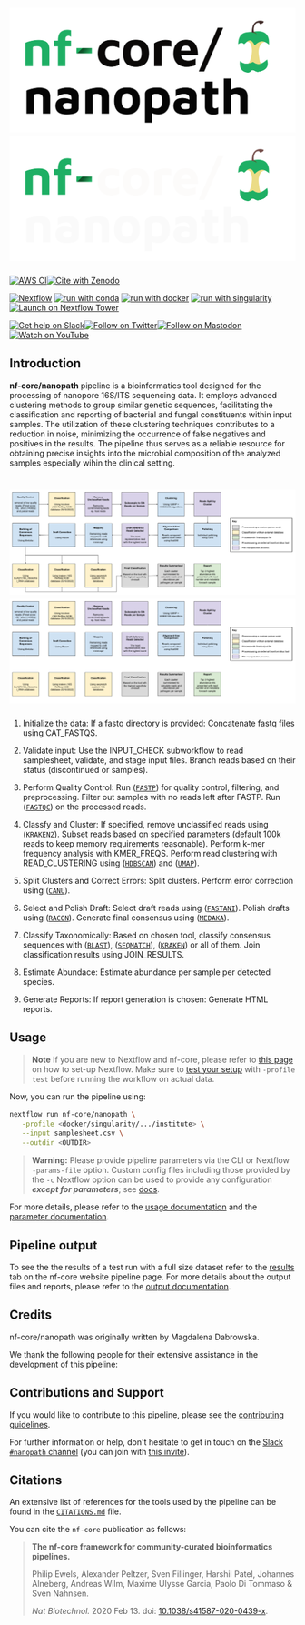 # ![nf-core/nanopath](docs/images/nf-core-nanopath_logo_light.png#gh-light-mode-only) ![nf-core/nanopath](docs/images/nf-core-nanopath_logo_dark.png#gh-dark-mode-only)

[![AWS CI](https://img.shields.io/badge/CI%20tests-full%20size-FF9900?labelColor=000000&logo=Amazon%20AWS)](https://nf-co.re/nanopath/results)[![Cite with Zenodo](http://img.shields.io/badge/DOI-10.5281/zenodo.XXXXXXX-1073c8?labelColor=000000)](https://doi.org/10.5281/zenodo.XXXXXXX)

[![Nextflow](https://img.shields.io/badge/nextflow%20DSL2-%E2%89%A522.10.1-23aa62.svg)](https://www.nextflow.io/)
[![run with conda](http://img.shields.io/badge/run%20with-conda-3EB049?labelColor=000000&logo=anaconda)](https://docs.conda.io/en/latest/)
[![run with docker](https://img.shields.io/badge/run%20with-docker-0db7ed?labelColor=000000&logo=docker)](https://www.docker.com/)
[![run with singularity](https://img.shields.io/badge/run%20with-singularity-1d355c.svg?labelColor=000000)](https://sylabs.io/docs/)
[![Launch on Nextflow Tower](https://img.shields.io/badge/Launch%20%F0%9F%9A%80-Nextflow%20Tower-%234256e7)](https://tower.nf/launch?pipeline=https://github.com/nf-core/nanopath)

[![Get help on Slack](http://img.shields.io/badge/slack-nf--core%20%23nanopath-4A154B?labelColor=000000&logo=slack)](https://nfcore.slack.com/channels/nanopath)[![Follow on Twitter](http://img.shields.io/badge/twitter-%40nf__core-1DA1F2?labelColor=000000&logo=twitter)](https://twitter.com/nf_core)[![Follow on Mastodon](https://img.shields.io/badge/mastodon-nf__core-6364ff?labelColor=FFFFFF&logo=mastodon)](https://mstdn.science/@nf_core)[![Watch on YouTube](http://img.shields.io/badge/youtube-nf--core-FF0000?labelColor=000000&logo=youtube)](https://www.youtube.com/c/nf-core)

## Introduction

**nf-core/nanopath** pipeline is a bioinformatics tool designed for the processing of nanopore 16S/ITS sequencing data. It employs advanced clustering methods to group similar genetic sequences, facilitating the classification and reporting of bacterial and fungal constituents within input samples. The utilization of these clustering techniques contributes to a reduction in noise, minimizing the occurrence of false negatives and positives in the results. The pipeline thus serves as a reliable resource for obtaining precise insights into the microbial composition of the analyzed samples especially wihin the clinical setting. 

# ![NanopathPipeline](docs/images/16S_Pipeline.png#gh-light-mode-only) ![NanopathPipeline](docs/images/16S_Pipeline_darkmode.png#gh-dark-mode-only)

1. Initialize the data:
      If a fastq directory is provided:
         Concatenate fastq files using CAT_FASTQS.

2. Validate input:
      Use the INPUT_CHECK subworkflow to read samplesheet, validate, and stage input files.
      Branch reads based on their status (discontinued or samples).

3. Perform Quality Control:
      Run ([`FASTP`](https://github.com/OpenGene/fastp)) for quality control, filtering, and preprocessing.
      Filter out samples with no reads left after FASTP.
      Run ([`FASTQC`](https://www.bioinformatics.babraham.ac.uk/projects/fastqc/)) on the processed reads.

4. Classfy and Cluster:
      If specified, remove unclassified reads using ([`KRAKEN2`](https://github.com/DerrickWood/kraken2)).
      Subset reads based on specified parameters (default 100k reads to keep memory requirements reasonable).
      Perform k-mer frequency analysis with KMER_FREQS.
      Perform read clustering with READ_CLUSTERING using ([`HDBSCAN`](https://github.com/scikit-learn-contrib/hdbscan)) and ([`UMAP`](https://umap-learn.readthedocs.io/en/latest/)).

5. Split Clusters and Correct Errors:
      Split clusters.
      Perform error correction using ([`CANU`](https://github.com/marbl/canu)).

6. Select and Polish Draft:
      Select draft reads using ([`FASTANI`](https://github.com/ParBLiSS/FastANI)).
      Polish drafts using ([`RACON`](https://github.com/isovic/racon)).
      Generate final consensus using ([`MEDAKA`](https://github.com/nanoporetech/medaka)).

7. Classify Taxonomically:
      Based on chosen tool, classify consensus sequences with ([`BLAST`](https://www.ncbi.nlm.nih.gov/books/NBK279690/)), ([`SEQMATCH`](https://github.com/rdpstaff/SequenceMatch)), ([`KRAKEN`](https://github.com/DerrickWood/kraken2)) or all of them. 
      Join classification results using JOIN_RESULTS.

8. Estimate Abundace:
      Estimate abundance per sample per detected species. 

9. Generate Reports:
      If report generation is chosen:
         Generate HTML reports.
## Usage

> **Note**
> If you are new to Nextflow and nf-core, please refer to [this page](https://nf-co.re/docs/usage/installation) on how
> to set-up Nextflow. Make sure to [test your setup](https://nf-co.re/docs/usage/introduction#how-to-run-a-pipeline)
> with `-profile test` before running the workflow on actual data.

<!-- TODO nf-core: Describe the minimum required steps to execute the pipeline, e.g. how to prepare samplesheets.
     Explain what rows and columns represent. For instance (please edit as appropriate):

First, prepare a samplesheet with your input data that looks as follows:

`samplesheet.csv`:

```csv
sample,fastq_1,fastq_2
CONTROL_REP1,AEG588A1_S1_L002_R1_001.fastq.gz,AEG588A1_S1_L002_R2_001.fastq.gz
```

Each row represents a fastq file (single-end) or a pair of fastq files (paired end).

-->

Now, you can run the pipeline using:

<!-- TODO nf-core: update the following command to include all required parameters for a minimal example -->

```bash
nextflow run nf-core/nanopath \
   -profile <docker/singularity/.../institute> \
   --input samplesheet.csv \
   --outdir <OUTDIR>
```

> **Warning:**
> Please provide pipeline parameters via the CLI or Nextflow `-params-file` option. Custom config files including those
> provided by the `-c` Nextflow option can be used to provide any configuration _**except for parameters**_;
> see [docs](https://nf-co.re/usage/configuration#custom-configuration-files).

For more details, please refer to the [usage documentation](https://nf-co.re/nanopath/usage) and the [parameter documentation](https://nf-co.re/nanopath/parameters).

## Pipeline output

To see the the results of a test run with a full size dataset refer to the [results](https://nf-co.re/nanopath/results) tab on the nf-core website pipeline page.
For more details about the output files and reports, please refer to the
[output documentation](https://nf-co.re/nanopath/output).

## Credits

nf-core/nanopath was originally written by Magdalena Dabrowska.

We thank the following people for their extensive assistance in the development of this pipeline:

<!-- TODO nf-core: If applicable, make list of people who have also contributed -->

## Contributions and Support

If you would like to contribute to this pipeline, please see the [contributing guidelines](.github/CONTRIBUTING.md).

For further information or help, don't hesitate to get in touch on the [Slack `#nanopath` channel](https://nfcore.slack.com/channels/nanopath) (you can join with [this invite](https://nf-co.re/join/slack)).

## Citations

<!-- TODO nf-core: Add citation for pipeline after first release. Uncomment lines below and update Zenodo doi and badge at the top of this file. -->
<!-- If you use  nf-core/nanopath for your analysis, please cite it using the following doi: [10.5281/zenodo.XXXXXX](https://doi.org/10.5281/zenodo.XXXXXX) -->

<!-- TODO nf-core: Add bibliography of tools and data used in your pipeline -->

An extensive list of references for the tools used by the pipeline can be found in the [`CITATIONS.md`](CITATIONS.md) file.

You can cite the `nf-core` publication as follows:

> **The nf-core framework for community-curated bioinformatics pipelines.**
>
> Philip Ewels, Alexander Peltzer, Sven Fillinger, Harshil Patel, Johannes Alneberg, Andreas Wilm, Maxime Ulysse Garcia, Paolo Di Tommaso & Sven Nahnsen.
>
> _Nat Biotechnol._ 2020 Feb 13. doi: [10.1038/s41587-020-0439-x](https://dx.doi.org/10.1038/s41587-020-0439-x).
